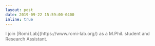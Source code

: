 ```yaml
---
layout: post
date: 2019-09-22 15:59:00-0400
inline: true
---
```

<span style="color:dimgray">
I join [Romi Lab](https://www.romi-lab.org/) as a M.Phil. student and Research Assistant.
</span>
